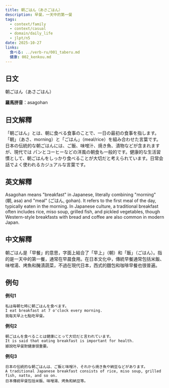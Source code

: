 ```yaml
---
title: 朝ごはん（あさごはん）
description: 早餐，一天中的第一餐
tags:
  - context/family
  - context/casual
  - domain/daily_life
  - jlpt/n5
date: 2025-10-27
links:
  食べる: ../verb-ru/001_taberu.md
  健康: 002_kenkou.md
---
```


## 日文
朝ごはん（あさごはん）

**羅馬拼音**：asagohan

## 日文解釋
「朝ごはん」とは、朝に食べる食事のことで、一日の最初の食事を指します。「朝」（あさ、morning）と「ごはん」（meal/rice）を組み合わせた言葉です。日本の伝統的な朝ごはんには、ご飯、味噌汁、焼き魚、漬物などが含まれますが、現代では パンとコーヒーなどの洋風の朝食も一般的です。健康的な生活習慣として、朝ごはんをしっかり食べることが大切だと考えられています。日常会話でよく使われるカジュアルな言葉です。

## 英文解釋
Asagohan means "breakfast" in Japanese, literally combining "morning" (朝, asa) and "meal" (ごはん, gohan). It refers to the first meal of the day, typically eaten in the morning. In Japanese culture, a traditional breakfast often includes rice, miso soup, grilled fish, and pickled vegetables, though Western-style breakfasts with bread and coffee are also common in modern Japan.

## 中文解釋
朝ごはん是「早餐」的意思，字面上結合了「早上」（朝）和「飯」（ごはん）。指的是一天中的第一餐，通常在早晨食用。在日本文化中，傳統早餐通常包括米飯、味噌湯、烤魚和醃漬蔬菜，不過在現代日本，西式的麵包和咖啡早餐也很普遍。

## 例句

**例句1**
```
私は毎朝七時に朝ごはんを食べます。
I eat breakfast at 7 o'clock every morning.
我每天早上七點吃早餐。
```

**例句2**
```
朝ごはんを食べることは健康にとって大切だと言われています。
It is said that eating breakfast is important for health.
據說吃早餐對健康很重要。
```

**例句3**
```
日本の伝統的な朝ごはんは、ご飯と味噌汁、それから焼き魚や納豆などがあります。
A traditional Japanese breakfast consists of rice, miso soup, grilled fish, natto, and so on.
日本傳統早餐包括米飯、味噌湯、烤魚和納豆等。
```
